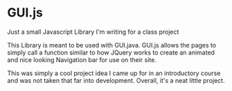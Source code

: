 # GUI.js
Just a small Javascript Library I'm writing for a class project

This Library is meant to be used with GUI.java. GUI.js allows the pages to simply call a function similar to how JQuery works to create an animated and nice looking Navigation bar for use on their site.

This was simply a cool project idea I came up for in an introductory course and was not taken that far into development. Overall, it's a neat little project.
